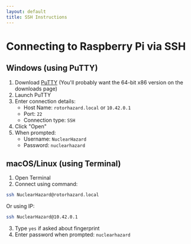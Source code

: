 ```yaml
---
layout: default
title: SSH Instructions
---
```


# Connecting to Raspberry Pi via SSH

## Windows (using PuTTY)

1. Download <a href="https://www.putty.org/" target="_blank">PuTTY</a> (You'll probably want the 64-bit x86 version on the downloads page)
2. Launch PuTTY
3. Enter connection details:
   - Host Name: `rotorhazard.local` or `10.42.0.1`
   - Port: `22`
   - Connection type: `SSH`
4. Click "Open"
5. When prompted:
   - Username: `NuclearHazard`
   - Password: `nuclearhazard`

## macOS/Linux (using Terminal)

1. Open Terminal
2. Connect using command:
```bash
ssh NuclearHazard@rotorhazard.local
```
Or using IP:
```bash
ssh NuclearHazard@10.42.0.1
```
3. Type `yes` if asked about fingerprint
4. Enter password when prompted: `nuclearhazard`
